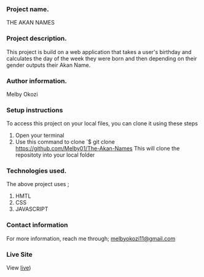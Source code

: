 ### Project name.
THE AKAN NAMES

### Project description.
This project is build on a web application that takes a user's birthday and calculates the day of the week they were born and then depending on their gender outputs their Akan Name.

### Author information.
Melby Okozi

### Setup instructions 
To access this project on your local files, you can clone it using these steps
1. Open your terminal
1. Use this command to clone `$ git clone  https://github.com/Melby01/The-Akan-Names
This will clone the repositoty into your local folder

### Technologies used.
The above project uses ;
1. HMTL
2. CSS
3. JAVASCRIPT

### Contact information
For more information, reach me through;
melbyokozi11@gmail.com

### Live Site
View [live](https://melby01.github.io/The-Akan-Names/))